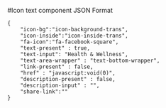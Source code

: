 #Icon text component
JSON Format
```
{   
    "icon-bg":"icon-background-trans",
    "icon-inside":"icon-inside-trans",
    "fa-icon":"fa-facebook-square",
    "text-present" : true,
    "text-input": "Health & Wellness",
    "text-area-wrapper" : "text-bottom-wrapper",
    "link-present" : false,
    "href" : "javascript:void(0)",
    "description-present" : false,
    "description-input" : "",
    "share-link":""
}
```
<!-- Text-area classes available: text-right-wrapper, text-bottom-wrapper -->
<!-- (icon-bg,icon-inside) classes available: (icon-background-trans,icon-inside-trans), (icon-background,icon-inside) -->